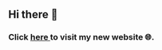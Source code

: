 ##  Hi there 👋
### Click <a href="https://idowuodesanmi.herokuapp.com" target="_blank">here </a> to visit my new website 🌐. 

<!--
**joshasgard/joshasgard** is a ✨ _special_ ✨ repository because its `README.md` (this file) appears on your GitHub profile.

Here are some ideas to get you started:

- 🔭 I’m currently working on ...
- 🌱 I’m currently learning ...
- 👯 I’m looking to collaborate on ...
- 🤔 I’m looking for help with ...
- 💬 Ask me about ...
- 📫 How to reach me: ...
- 😄 Pronouns: ...
- ⚡ Fun fact: ...

==Remove from comment to preview
[![Top Langs](https://github-readme-stats.vercel.app/api/top-langs/?username=joshasgard)](https://github.com/joshasgard/github-readme-stats)

==Remove comment to preview
[![Anurag's GitHub stats](https://github-readme-stats.vercel.app/api?username=joshasgard)](https://github.com/joshasgard/github-readme-stats)

-->
